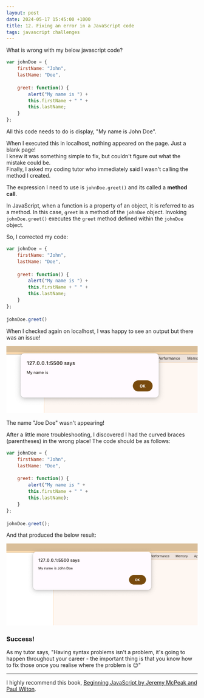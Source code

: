 ```yaml
---
layout: post
date: 2024-05-17 15:45:00 +1000
title: 12. Fixing an error in a JavaScript code
tags: javascript challenges
---
```

What is wrong with my below javascript code?

```javascript
var johnDoe = {
    firstName: "John",
    lastName: "Doe",

    greet: function() {
        alert("My name is ") +
        this.firstName + " " +
        this.lastName;
    }
};

```

All this code needs to do is display, "My name is John Doe".

When I executed this in localhost, nothing appeared on the page. Just a blank page!  
I knew it was something simple to fix, but couldn't figure out what the mistake could be.   
Finally, I asked my coding tutor who immediately said I wasn't calling the method I created.

The expression I need to use is `johnDoe.greet()` and its called a **method call**. 

In JavaScript, when a function is a property of an object, it is referred to as a method. 
In this case, `greet` is a method of the `johnDoe` object. Invoking `johnDoe.greet()` executes the `greet` method defined within the `johnDoe` object.

So, I corrected my code:

```javascript
var johnDoe = {
    firstName: "John",
    lastName: "Doe",

    greet: function() {
        alert("My name is ") +
        this.firstName + " " +
        this.lastName;
    }
};

johnDoe.greet()
```  

When I checked again on localhost, I was happy to see an output but there was an issue!  

![Localhost screenshot](/images/name-localhost-issue.png)

The name "Joe Doe" wasn't appearing!  

After a little more troubleshooting, I discovered I had the curved braces (parentheses) in the wrong place! The code should be as follows:  

```javascript
var johnDoe = {
    firstName: "John",
    lastName: "Doe",

    greet: function() {
        alert("My name is " +
        this.firstName + " " +
        this.lastName);
    }
};

johnDoe.greet();
```  

And that produced the below result:  

![Localhost screenshot](/images/correct-display-name.png)  

### Success!

As my tutor says, "Having syntax problems isn't a problem, it's going to happen throughout your career - 
the important thing is that you know how to fix those once you realise where the problem is 😉"

---
I highly recommend this book, [Beginning JavaScript by Jeremy McPeak and Paul Wilton](https://amzn.to/3QQnJDb).
